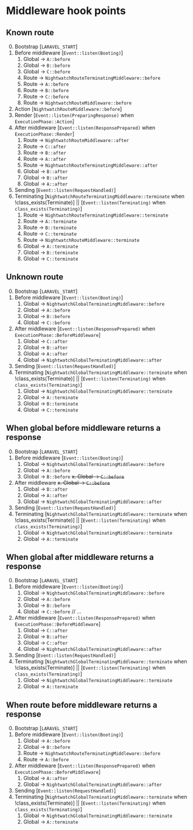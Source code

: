 # Middleware hook points

## Known route

0. Bootstrap                                                       [`LARAVEL_START`]
1. Before middleware                                               [`Event::listen(Booting)`]
    1. Global -> `A::before`
    2. Global -> `B::before`
    3. Global -> `C::before`
    4. Route  -> `NightwatchRouteTerminatingMiddleware::before`
    5. Route  -> `A::before`
    6. Route  -> `B::before`
    7. Route  -> `C::before`
    8. Route  -> `NightwatchRouteMiddleware::before`
2. Action                                                          [`NightwatchRouteMiddleware::before`]
3. Render                                                          [`Event::listen(PreparingResponse)` when `ExecutionPhase::Action`]
4. After middleware                                                [`Event::listen(ResponsePrepared)` when `ExecutionPhase::Render`]
    1. Route  -> `NightwatchRouteMiddleware::after`
    2. Route  -> `C::after`
    3. Route  -> `B::after`
    4. Route  -> `A::after`
    5. Route  -> `NightwatchRouteTerminatingMiddleware::after`
    6. Global -> `B::after`
    7. Global -> `B::after`
    8. Global -> `A::after`
5. Sending                                                         [`Event::listen(RequestHandled)`]
6. Terminating                                                     [`NightwatchRouteTerminatingMiddleware::terminate` when !class_exists(Terminate)] || [`Event::listen(Terminating)` when `class_exists(Terminating)`]
    1. Route  -> `NightwatchRouteTerminatingMiddleware::terminate`
    1. Route  -> `A::terminate` 
    2. Route  -> `B::terminate`
    2. Route  -> `C::terminate`
    3. Route  -> `NightwatchRouteMiddleware::terminate`
    4. Global -> `A::terminate`
    5. Global -> `B::terminate`
    5. Global -> `C::terminate`

## Unknown route

0. Bootstrap                                                       [`LARAVEL_START`]
1. Before middleware                                               [`Event::listen(Booting)`]
    1. Global -> `NightwatchGlobalTerminatingMiddleware::before`
    2. Global -> `A::before`
    3. Global -> `B::before`
    4. Global -> `C::before`
2. After middleware                                                [`Event::listen(ResponsePrepared)` when `ExecutionPhase::BeforeMiddleware`]
    1. Global -> `C::after`
    2. Global -> `B::after`
    3. Global -> `A::after`
    4. Global -> `NightwatchGlobalTerminatingMiddleware::after`
5. Sending                                                         [`Event::listen(RequestHandled)`]
6. Terminating                                                     [`NightwatchGlobalTerminatingMiddleware::terminate` when !class_exists(Terminate)] || [`Event::listen(Terminating)` when `class_exists(Terminating)`]
    1. Global -> `NightwatchGlobalTerminatingMiddleware::terminate`
    2. Global -> `A::terminate`
    3. Global -> `B::terminate`
    4. Global -> `C::terminate`

## When global before middleware returns a response

0. Bootstrap                                                       [`LARAVEL_START`]
1. Before middleware                                               [`Event::listen(Booting)`]
    1. Global -> `NightwatchGlobalTerminatingMiddleware::before`
    2. Global -> `A::before`
    3. Global -> `B::before`
  ~~x. Global -> `C::before`~~
2. After middleware
  ~~x. Global -> `C::before`~~
    1. Global -> `B::after`
    2. Global -> `A::after`
    3. Global -> `NightwatchGlobalTerminatingMiddleware::after`
5. Sending                                                         [`Event::listen(RequestHandled)`]
6. Terminating                                                     [`NightwatchGlobalTerminatingMiddleware::terminate` when !class_exists(Terminate)] || [`Event::listen(Terminating)` when `class_exists(Terminating)`]
    1. Global -> `NightwatchGlobalTerminatingMiddleware::terminate`
    2. Global -> `A::terminate`

## When global after middleware returns a response

0. Bootstrap                                                       [`LARAVEL_START`]
1. Before middleware                                               [`Event::listen(Booting)`]
    1. Global -> `NightwatchGlobalTerminatingMiddleware::before`
    2. Global -> `A::before`
    3. Global -> `B::before`
    4. Global -> `C::before`
// ...
2. After middleware                                                [`Event::listen(ResponsePrepared)` when `ExecutionPhase::BeforeMiddleware`]
    1. Global -> `C::after`
    2. Global -> `B::after`
    3. Global -> `C::after`
    4. Global -> `NightwatchGlobalTerminatingMiddleware::after`
5. Sending                                                         [`Event::listen(RequestHandled)`]
6. Terminating                                                     [`NightwatchGlobalTerminatingMiddleware::terminate` when !class_exists(Terminate)] || [`Event::listen(Terminating)` when `class_exists(Terminating)`]
    1. Global -> `NightwatchGlobalTerminatingMiddleware::terminate`
    2. Global -> `A::terminate`

## When route before middleware returns a response

0. Bootstrap                                                       [`LARAVEL_START`]
1. Before middleware                                               [`Event::listen(Booting)`]
    1. Global -> `A::before`
    2. Global -> `B::before`
    3. Route  -> `NightwatchRouteTerminatingMiddleware::before`
    3. Route  -> `A::before`
2. After middleware                                                [`Event::listen(ResponsePrepared)` when `ExecutionPhase::BeforeMiddleware`]
    1. Global -> `A::after`
    2. Global -> `NightwatchGlobalTerminatingMiddleware::after`
5. Sending                                                         [`Event::listen(RequestHandled)`]
6. Terminating                                                     [`NightwatchGlobalTerminatingMiddleware::terminate` when !class_exists(Terminate)] || [`Event::listen(Terminating)` when `class_exists(Terminating)`]
    1. Global -> `NightwatchGlobalTerminatingMiddleware::terminate`
    2. Global -> `A::terminate`
